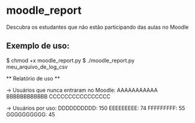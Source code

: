 # moodle_report

Descubra os estudantes que não estão participando das aulas no Moodle

## Exemplo de uso:

$ chmod +x moodle_report.py
$ ./moodle_report.py meu_arquivo_de_log_csv

** Relatório de uso **

-> Usuários que nunca entraram no Moodle:
	AAAAAAAAAAA
	BBBBBBBBBBBB
	CCCCCCCCCCCCCCCC

-> Usuários por uso:
	DDDDDDDDDD: 150
	EEEEEEEEE: 74
	FFFFFFFFF: 55
	GGGGGGGGGG: 45

